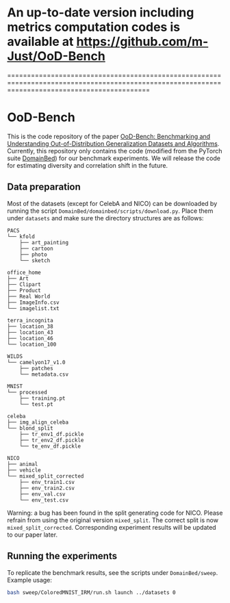 # An up-to-date version including metrics computation codes is available at https://github.com/m-Just/OoD-Bench

================================================================================================================================================
# OoD-Bench
This is the code repository of the paper [OoD-Bench: Benchmarking and Understanding Out-of-Distribution Generalization Datasets and Algorithms](https://arxiv.org/abs/2106.03721).
Currently, this repository only contains the code (modified from the PyTorch suite
[DomainBed](https://github.com/facebookresearch/DomainBed)) for our benchmark experiments.
We will release the code for estimating diversity and correlation shift in the future.
## Data preparation
Most of the datasets (except for CelebA and NICO) can be downloaded by running the script `DomainBed/domainbed/scripts/download.py`.
Place them under `datasets` and make sure the directory structures are as follows:
```
PACS
└── kfold
    ├── art_painting
    ├── cartoon
    ├── photo
    └── sketch
```
```
office_home
├── Art
├── Clipart
├── Product
├── Real World
├── ImageInfo.csv
└── imagelist.txt
```
```
terra_incognita
├── location_38
├── location_43
├── location_46
└── location_100
```
```
WILDS
└── camelyon17_v1.0
    ├── patches
    └── metadata.csv
```
```
MNIST
└── processed
    ├── training.pt
    └── test.pt
```
```
celeba
├── img_align_celeba
└── blond_split
    ├── tr_env1_df.pickle
    ├── tr_env2_df.pickle
    └── te_env_df.pickle
```
```
NICO
├── animal
├── vehicle
└── mixed_split_corrected
    ├── env_train1.csv
    ├── env_train2.csv
    ├── env_val.csv
    └── env_test.csv
```
Warning: a bug has been found in the split generating code for NICO. Please refrain from using the original version `mixed_split`. The correct split is now `mixed_split_corrected`. Corresponding experiment results will be updated to our paper later.

## Running the experiments
To replicate the benchmark results, see the scripts under `DomainBed/sweep`.
Example usage:
```bash
bash sweep/ColoredMNIST_IRM/run.sh launch ../datasets 0
```
